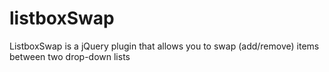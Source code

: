 listboxSwap
===========

ListboxSwap is a jQuery plugin that allows you to swap (add/remove) items between two drop-down lists
